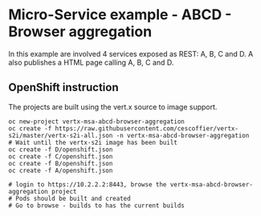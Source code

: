 # Micro-Service example - ABCD - Browser aggregation
 
 
In this example are involved 4 services exposed as REST: A, B, C and D.
A also publishes a HTML page calling A, B, C and D.
 
## OpenShift instruction
 
The projects are built using the vert.x source to image support.
 
```
oc new-project vertx-msa-abcd-browser-aggregation
oc create -f https://raw.githubusercontent.com/cescoffier/vertx-s2i/master/vertx-s2i-all.json -n vertx-msa-abcd-browser-aggregation
# Wait until the vertx-s2i image has been built
oc create -f D/openshift.json
oc create -f C/openshift.json
oc create -f B/openshift.json
oc create -f A/openshift.json

# login to https://10.2.2.2:8443, browse the vertx-msa-abcd-browser-aggregation project
# Pods should be built and created
# Go to browse - builds to has the current builds
```


